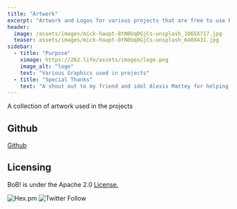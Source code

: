 ```yaml
---
title: "Artwork"
excerpt: "Artwork and Logos for various projects that are free to use but adhere to the License."
header:
  image: /assets/images/mick-haupt-8tN0Uq0GjCs-unsplash_1065X717.jpg
  teaser: assets/images/mick-haupt-8tN0Uq0GjCs-unsplash_640X431.jpg
sidebar:
  - title: "Purpose"
    ximage: https://262.life/assets/images/logo.png
    image_alt: "logo"
    text: "Various Graphics used in projects"
  - title: "Special Thanks"
    text: "A shout out to my friend and idol Alexis Mattey for helping me with all the artwork!"
---
```


A collection of artwork used in the projects

## Github 
[Github](https://github.com/262life/artwork)
## Licensing
BoB! is under the Apache 2.0 [License.](https://github.com/262life/artwork/LICENSE.md)


![Hex.pm](https://img.shields.io/hexpm/l/apa)
![Twitter Follow](https://img.shields.io/twitter/follow/BobDotMe?style=social)


